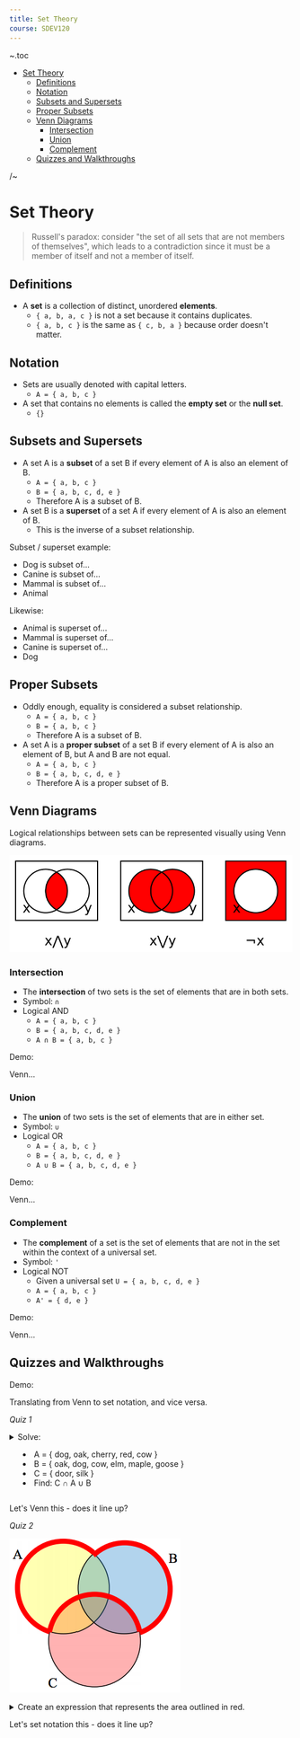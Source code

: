 ```yaml
---
title: Set Theory
course: SDEV120
---
```


~.toc

- [Set Theory](#set-theory)
  - [Definitions](#definitions)
  - [Notation](#notation)
  - [Subsets and Supersets](#subsets-and-supersets)
  - [Proper Subsets](#proper-subsets)
  - [Venn Diagrams](#venn-diagrams)
    - [Intersection](#intersection)
    - [Union](#union)
    - [Complement](#complement)
  - [Quizzes and Walkthroughs](#quizzes-and-walkthroughs)

/~

# Set Theory

> Russell's paradox: consider "the set of all sets that are not members of themselves", which leads to a contradiction since it must be a member of itself and not a member of itself.

## Definitions

- A **set** is a collection of distinct, unordered **elements**.
  - `{ a, b, a, c }` is not a set because it contains duplicates.
  - `{ a, b, c }` is the same as `{ c, b, a }` because order doesn't matter.

## Notation

- Sets are usually denoted with capital letters.
  - `A = { a, b, c }`
- A set that contains no elements is called the **empty set** or the **null set**.
  - `{}`

## Subsets and Supersets

- A set A is a **subset** of a set B if every element of A is also an element of B.
  - `A = { a, b, c }`
  - `B = { a, b, c, d, e }`
  - Therefore A is a subset of B.
- A set B is a **superset** of a set A if every element of A is also an element of B.
  - This is the inverse of a subset relationship.

Subset / superset example:

- Dog is subset of...
- Canine is subset of...
- Mammal is subset of...
- Animal

Likewise:

- Animal is superset of...
- Mammal is superset of...
- Canine is superset of...
- Dog

## Proper Subsets

- Oddly enough, equality is considered a subset relationship.
  - `A = { a, b, c }`
  - `B = { a, b, c }`
  - Therefore A is a subset of B.
- A set A is a **proper subset** of a set B if every element of A is also an element of B, but A and B are not equal.
  - `A = { a, b, c }`
  - `B = { a, b, c, d, e }`
  - Therefore A is a proper subset of B.

## Venn Diagrams

Logical relationships between sets can be represented visually using Venn diagrams.

![Venn diagram](images/venn1.png)

### Intersection

- The **intersection** of two sets is the set of elements that are in both sets.
- Symbol: `∩`
- Logical AND
  - `A = { a, b, c }`
  - `B = { a, b, c, d, e }`
  - `A ∩ B = { a, b, c }`

<p class="demo">Demo:</p>

Venn...

### Union

- The **union** of two sets is the set of elements that are in either set.
- Symbol: `∪`
- Logical OR
  - `A = { a, b, c }`
  - `B = { a, b, c, d, e }`
  - `A ∪ B = { a, b, c, d, e }`

<p class="demo">Demo:</p>

Venn...

### Complement

- The **complement** of a set is the set of elements that are not in the set within the context of a universal set.
- Symbol: `'`
- Logical NOT
  - Given a universal set `U = { a, b, c, d, e }`
  - `A = { a, b, c }`
  - `A' = { d, e }`

<p class="demo">Demo:</p>

Venn...

## Quizzes and Walkthroughs

<p class="demo">Demo:</p>

Translating from Venn to set notation, and vice versa.

_Quiz 1_

<details>
    <summary>Solve:
    <ul>
        <li>A = { dog, oak, cherry, red, cow }</li>
        <li>B = { oak, dog, cow, elm, maple, goose }</li>
        <li>C = { door, silk }</li>
        <li>Find: C ∩ A ∪ B</li>
    </ul>
    </summary>
    <div>
    <ul>
        <li>{ door, silk } ∩ { dog, oak, cherry, red, cow } ) ∪ { oak, dog, cow, elm, maple, goose }</li>
        <li>{ } ∪ { oak, dog, cow, elm, maple, goose }</li>
        <li>{ oak, dog, cow, elm, maple, goose }</li>
    </ul>
    </div>
</details>

Let's Venn this - does it line up?

_Quiz 2_

![Quiz 2](images/set_quiz.png)

<details>
    <summary>Create an expression that represents the area outlined in red.</summary>
    <div>
        <p>(A ∨ B) ∧ ¬C</p>
        <p>or with set notation:</p>
        <p>(A ∪ B) ∩ C'</p>
    </div>
</details>

Let's set notation this - does it line up?
